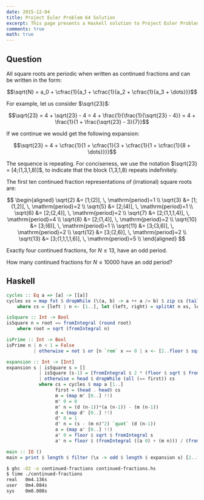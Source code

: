 ```yaml
---
date: 2015-12-04
title: Project Euler Problem 64 Solution
excerpt: This page presents a Haskell solution to Project Euler Problem 64.
comments: true
math: true
---
```



## Question

All square roots are periodic when written as continued fractions and can be written in the form:

$$\sqrt{N} = a_0 + \cfrac{1}{a_1 + \cfrac{1}{a_2 + \cfrac{1}{a_3 + \dots}}}$$

For example, let us consider $\sqrt{23}$:

$$\sqrt{23} = 4 + \sqrt{23} - 4 = 4 + \frac{1}{\frac{1}{\sqrt{23} - 4}} = 4 + \frac{1}{1 + \frac{\sqrt{23} - 3}{7}}$$

If we continue we would get the following expansion:

$$\sqrt{23} = 4 + \cfrac{1}{1 + \cfrac{1}{3 + \cfrac{1}{1 + \cfrac{1}{8 + \dots}}}}$$

The sequence is repeating. For conciseness, we use the notation $\sqrt{23} = [4;(1,3,1,8)]$, to indicate that the block (1,3,1,8) repeats indefinitely.

The first ten continued fraction representations of (irrational) square roots are:

$$
\begin{aligned}
\sqrt{2} &= [1;(2)], \, \mathrm{period}=1 \\
\sqrt{3} &= [1;(1,2)], \, \mathrm{period}=2 \\
\sqrt{5} &= [2;(4)], \, \mathrm{period}=1 \\
\sqrt{6} &= [2;(2,4)], \, \mathrm{period}=2 \\
\sqrt{7} &= [2;(1,1,1,4)], \, \mathrm{period}=4 \\
\sqrt{8} &= [2;(1,4)], \, \mathrm{period}=2 \\
\sqrt{10} &= [3;(6)], \, \mathrm{period}=1 \\
\sqrt{11} &= [3;(3,6)], \, \mathrm{period}=2 \\
\sqrt{12} &= [3;(2,6)], \, \mathrm{period}=2 \\
\sqrt{13} &= [3;(1,1,1,1,6)], \, \mathrm{period}=5 \\
\end{aligned}
$$

Exactly four continued fractions, for $N \leq 13$, have an odd period.

How many continued fractions for $N \leq 10000$ have an odd period?







## Haskell

```haskell
cycles :: Eq a => [a] -> [[a]]
cycles xs = map fst $ dropWhile (\(a, b) -> a ++ a /= b) $ zip cs (tail cs)
    where cs = [left | n <- [1..], let (left, right) = splitAt n xs, left == take n right]

isSquare :: Int -> Bool
isSquare n = root == fromIntegral (round root)
    where root = sqrt (fromIntegral n)

isPrime :: Int -> Bool
isPrime n | n < 1 = False
          | otherwise = not $ or [n `rem` x == 0 | x <- [2..floor $ sqrt $ fromIntegral n]]

expansion :: Int -> [Int]
expansion s | isSquare s = []
            | isSquare (s-1) = [fromIntegral $ 2 * (floor $ sqrt $ fromIntegral (s-1))]
            | otherwise = head $ dropWhile (all (== first)) cs
            where cs = cycles $ map a [1..]
                  first = (head . head) cs
                  m = (map m' [0..] !!)
                  m' 0 = 0
                  m' n = (d (n-1))*(a (n-1)) - (m (n-1))
                  d = (map d' [0..] !!)
                  d' 0 = 1
                  d' n = (s - (m n)^2) `quot` (d (n-1))
                  a = (map a' [0..] !!)
                  a' 0 = floor $ sqrt $ fromIntegral s
                  a' n = floor $ (fromIntegral ((a 0) + (m n))) / (fromIntegral (d n))

main :: IO ()
main = print $ length $ filter (\x -> odd $ length $ expansion x) [2..10000]
```


```bash
$ ghc -O2 -o continued-fractions continued-fractions.hs
$ time ./continued-fractions
real   0m4.136s
user   0m4.084s
sys    0m0.008s
```


